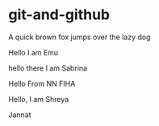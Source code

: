 # git-and-github

A quick brown fox jumps over the lazy dog

Hello I am Emu


hello there I am Sabrina


Hello From NN FIHA

Hello, I am Shreya

Jannat
